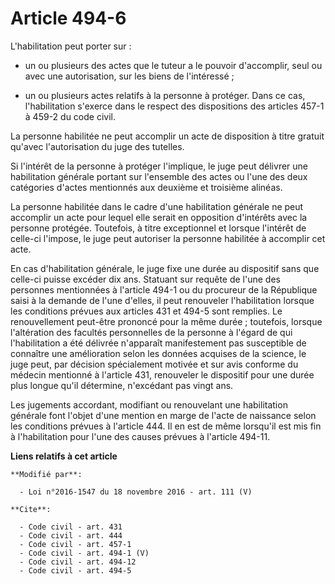 # Article 494-6

L'habilitation peut porter sur : 

- un ou plusieurs des actes que le tuteur a le pouvoir d'accomplir, seul ou avec une autorisation, sur les biens de
l'intéressé ;

- un ou plusieurs actes relatifs à la personne à protéger. Dans ce cas, l'habilitation s'exerce dans le respect des
dispositions des articles 457-1 à 459-2 du code civil. 

La personne habilitée ne peut accomplir un acte de disposition à titre gratuit qu'avec l'autorisation du juge des tutelles. 

Si l'intérêt de la personne à protéger l'implique, le juge peut délivrer une habilitation générale portant sur l'ensemble des
actes ou l'une des deux catégories d'actes mentionnés aux deuxième et troisième alinéas. 

La personne habilitée dans le cadre d'une habilitation générale ne peut accomplir un acte pour lequel elle serait en
opposition d'intérêts avec la personne protégée. Toutefois, à titre exceptionnel et lorsque l'intérêt de celle-ci l'impose,
le juge peut autoriser la personne habilitée à accomplir cet acte. 

En cas d'habilitation générale, le juge fixe une durée au dispositif sans que celle-ci puisse excéder dix ans. Statuant sur
requête de l'une des personnes mentionnées à l'article 494-1 ou du procureur de la République saisi à la demande de l'une
d'elles, il peut renouveler l'habilitation lorsque les conditions prévues aux articles 431 et 494-5 sont remplies. Le
renouvellement peut-être prononcé pour la même durée ; toutefois, lorsque l'altération des facultés personnelles de la
personne à l'égard de qui l'habilitation a été délivrée n'apparaît manifestement pas susceptible de connaître une
amélioration selon les données acquises de la science, le juge peut, par décision spécialement motivée et sur avis conforme
du médecin mentionné à l'article 431, renouveler le dispositif pour une durée plus longue qu'il détermine, n'excédant pas
vingt ans. 

Les jugements accordant, modifiant ou renouvelant une habilitation générale font l'objet d'une mention en marge de l'acte de
naissance selon les conditions prévues à l'article 444. Il en est de même lorsqu'il est mis fin à l'habilitation pour l'une
des causes prévues à l'article 494-11.

**Liens relatifs à cet article**

	**Modifié par**:

	  - Loi n°2016-1547 du 18 novembre 2016 - art. 111 (V)

	**Cite**:

	  - Code civil - art. 431
	  - Code civil - art. 444
	  - Code civil - art. 457-1
	  - Code civil - art. 494-1 (V)
	  - Code civil - art. 494-12
	  - Code civil - art. 494-5
